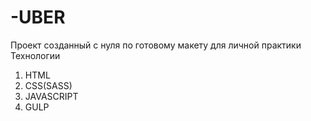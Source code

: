 # -UBER
Проект созданный с нуля по готовому макету для личной практики
Технологии
1. HTML
2. CSS(SASS)
3. JAVASCRIPT
4. GULP
